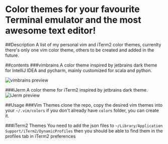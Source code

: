 # Color themes for your favourite Terminal emulator and the most awesome text editor!

##Description
A list of my personal vim and iTerm2 color themes, currenlty there's only one vim color theme, others to be created and added in the future.

##contents
###vimbrains
A color theme inspired by jetbrains dark theme for IntelliJ IDEA and pycharm, mainly customized for scala and python. 

![vimbrains preview](https://raw.githubusercontent.com/sherifkandeel/vim-colors/master/screenshots/vimbrains.png)

###iJerm
A color theme for iTerm2 inspired by jetbrains dark theme.
![iJerm preview](https://raw.githubusercontent.com/sherifkandeel/vim-colors/master/screenshots/iJerm.png)


##Usage
###Vim Themes
clone the repo, copy the desired vim themes into your `~/.vim/colors` if you don't already have `colors` folder, you can create it. 


###iTerm2 Themes
You need to add the json files to `~/Library/Application Support/iTerm2/DynamicProfiles` then you should be able to find
them in the profiles tab in iTerm2 preferences
